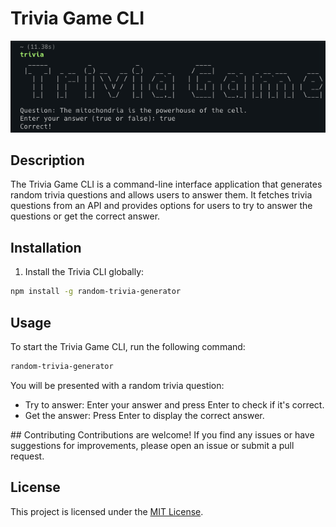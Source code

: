 # Trivia Game CLI

![Trivia Game](trivia-game.png)

## Description

The Trivia Game CLI is a command-line interface application that generates random trivia questions and allows users to answer them. It fetches trivia questions from an API and provides options for users to try to answer the questions or get the correct answer.

## Installation

1. Install the Trivia CLI globally:

```bash
npm install -g random-trivia-generator
```

## Usage

To start the Trivia Game CLI, run the following command:

```bash
random-trivia-generator
```

You will be presented with a random trivia question:

- Try to answer: Enter your answer and press Enter to check if it's correct.
- Get the answer: Press Enter to display the correct answer.

## Contributing
Contributions are welcome! If you find any issues or have suggestions for improvements, please open an issue or submit a pull request.

## License

This project is licensed under the [MIT License](LICENSE).

